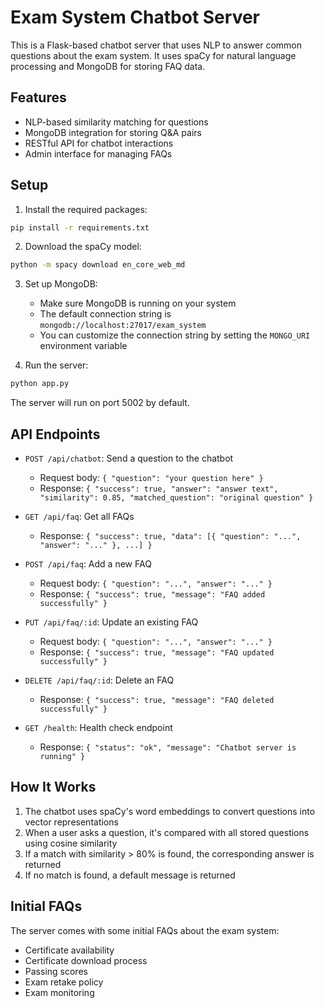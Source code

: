 # Exam System Chatbot Server

This is a Flask-based chatbot server that uses NLP to answer common questions about the exam system. It uses spaCy for natural language processing and MongoDB for storing FAQ data.

## Features

- NLP-based similarity matching for questions
- MongoDB integration for storing Q&A pairs
- RESTful API for chatbot interactions
- Admin interface for managing FAQs

## Setup

1. Install the required packages:

```bash
pip install -r requirements.txt
```

2. Download the spaCy model:

```bash
python -m spacy download en_core_web_md
```

3. Set up MongoDB:
   - Make sure MongoDB is running on your system
   - The default connection string is `mongodb://localhost:27017/exam_system`
   - You can customize the connection string by setting the `MONGO_URI` environment variable

4. Run the server:

```bash
python app.py
```

The server will run on port 5002 by default.

## API Endpoints

- `POST /api/chatbot`: Send a question to the chatbot
  - Request body: `{ "question": "your question here" }`
  - Response: `{ "success": true, "answer": "answer text", "similarity": 0.85, "matched_question": "original question" }`

- `GET /api/faq`: Get all FAQs
  - Response: `{ "success": true, "data": [{ "question": "...", "answer": "..." }, ...] }`

- `POST /api/faq`: Add a new FAQ
  - Request body: `{ "question": "...", "answer": "..." }`
  - Response: `{ "success": true, "message": "FAQ added successfully" }`

- `PUT /api/faq/:id`: Update an existing FAQ
  - Request body: `{ "question": "...", "answer": "..." }`
  - Response: `{ "success": true, "message": "FAQ updated successfully" }`

- `DELETE /api/faq/:id`: Delete an FAQ
  - Response: `{ "success": true, "message": "FAQ deleted successfully" }`

- `GET /health`: Health check endpoint
  - Response: `{ "status": "ok", "message": "Chatbot server is running" }`

## How It Works

1. The chatbot uses spaCy's word embeddings to convert questions into vector representations
2. When a user asks a question, it's compared with all stored questions using cosine similarity
3. If a match with similarity > 80% is found, the corresponding answer is returned
4. If no match is found, a default message is returned

## Initial FAQs

The server comes with some initial FAQs about the exam system:
- Certificate availability
- Certificate download process
- Passing scores
- Exam retake policy
- Exam monitoring 